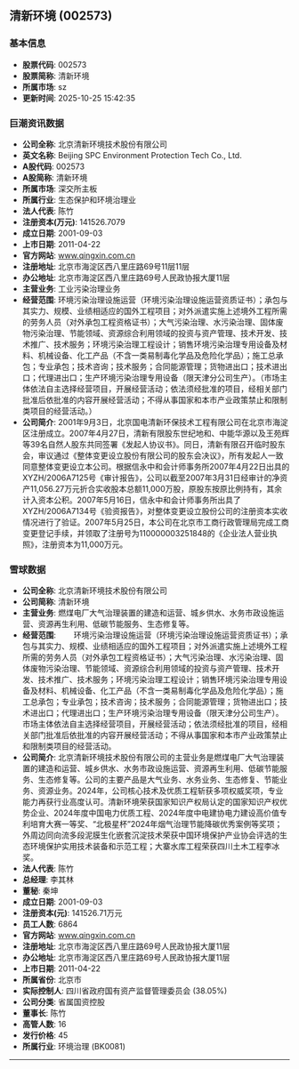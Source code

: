 ## 清新环境 (002573)

### 基本信息

- **股票代码**: 002573
- **股票简称**: 清新环境
- **所属市场**: sz
- **更新时间**: 2025-10-25 15:42:35

### 巨潮资讯数据

- **公司全称**: 北京清新环境技术股份有限公司
- **英文名称**: Beijing SPC Environment Protection Tech Co., Ltd.
- **A股代码**: 002573
- **A股简称**: 清新环境
- **所属市场**: 深交所主板
- **所属行业**: 生态保护和环境治理业
- **法人代表**: 陈竹
- **注册资本(万元)**: 141526.7079
- **成立日期**: 2001-09-03
- **上市日期**: 2011-04-22
- **官方网站**: www.qingxin.com.cn
- **注册地址**: 北京市海淀区西八里庄路69号11层11层
- **办公地址**: 北京市海淀区西八里庄路69号人民政协报大厦11层
- **主营业务**: 工业污染治理业务
- **经营范围**: 环境污染治理设施运营（环境污染治理设施运营资质证书）；承包与其实力、规模、业绩相适应的国外工程项目；对外派遣实施上述境外工程所需的劳务人员（对外承包工程资格证书）；大气污染治理、水污染治理、固体废物污染治理、节能领域、资源综合利用领域的投资与资产管理、技术开发、技术推广、技术服务；环境污染治理工程设计；销售环境污染治理专用设备及材料、机械设备、化工产品（不含一类易制毒化学品及危险化学品）；施工总承包；专业承包；技术咨询；技术服务；合同能源管理；货物进出口；技术进出口；代理进出口；生产环境污染治理专用设备（限天津分公司生产）。（市场主体依法自主选择经营项目，开展经营活动；依法须经批准的项目，经相关部门批准后依批准的内容开展经营活动；不得从事国家和本市产业政策禁止和限制类项目的经营活动。）
- **公司简介**: 2001年9月3日，北京国电清新环保技术工程有限公司在北京市海淀区注册成立。2007年4月27日，清新有限股东世纪地和、中能华源以及王苑辉等39名自然人股东共同签署《发起人协议书》。同日，清新有限召开临时股东会，审议通过《整体变更设立股份有限公司的股东会决议》，所有发起人一致同意整体变更设立本公司。根据信永中和会计师事务所2007年4月22日出具的XYZH/2006A7125号《审计报告》，公司以截至2007年3月31日经审计的净资产11,056.27万元折合实收股本总额11,000万股，原股东按原比例持有，其余计入资本公积。2007年5月16日，信永中和会计师事务所出具了XYZH/2006A7134号《验资报告》，对整体变更设立股份公司的注册资本实收情况进行了验证。2007年5月25日，本公司在北京市工商行政管理局完成工商变更登记手续，并领取了注册号为110000003251848的《企业法人营业执照》，注册资本为11,000万元。

### 雪球数据

- **公司全称**: 北京清新环境技术股份有限公司
- **公司简称**: 清新环境
- **主营业务**: 燃煤电厂大气治理装置的建造和运营、城乡供水、水务市政设施运营、资源再生利用、低碳节能服务、生态修复等。
- **经营范围**: 　　环境污染治理设施运营（环境污染治理设施运营资质证书）；承包与其实力、规模、业绩相适应的国外工程项目；对外派遣实施上述境外工程所需的劳务人员（对外承包工程资格证书）；大气污染治理、水污染治理、固体废物污染治理、节能领域、资源综合利用领域的投资与资产管理、技术开发、技术推广、技术服务；环境污染治理工程设计；销售环境污染治理专用设备及材料、机械设备、化工产品（不含一类易制毒化学品及危险化学品）；施工总承包；专业承包；技术咨询；技术服务；合同能源管理；货物进出口；技术进出口；代理进出口；生产环境污染治理专用设备（限天津分公司生产）。市场主体依法自主选择经营项目，开展经营活动；依法须经批准的项目，经相关部门批准后依批准的内容开展经营活动；不得从事国家和本市产业政策禁止和限制类项目的经营活动。
- **公司简介**: 北京清新环境技术股份有限公司的主营业务是燃煤电厂大气治理装置的建造和运营、城乡供水、水务市政设施运营、资源再生利用、低碳节能服务、生态修复等。公司的主要产品是大气业务、水务业务、生态修复、节能业务、资源业务。2024年，公司核心技术及优质工程斩获多项权威奖项，专业能力再获行业高度认可。清新环境荣获国家知识产权局认定的国家知识产权优势企业、2024年度中国电力优质工程、2024年度中电建协电力建设高价值专利培育大赛一等奖、“北极星杯”2024年烟气治理节能降碳优秀案例等奖项；外周边同向流多段泥膜生化嵌套沉淀技术荣获中国环境保护产业协会评选的生态环境保护实用技术装备和示范工程；大寨水库工程荣获四川土木工程李冰奖。
- **法人代表**: 陈竹
- **总经理**: 李其林
- **董秘**: 秦坤
- **成立日期**: 2001-09-03
- **注册资本(元)**: 141526.71万元
- **员工人数**: 6864
- **官方网站**: www.qingxin.com.cn
- **注册地址**: 北京市海淀区西八里庄路69号人民政协报大厦11层
- **办公地址**: 北京市海淀区西八里庄路69号人民政协报大厦11层
- **上市日期**: 2011-04-22
- **所属省份**: 北京市
- **实际控制人**: 四川省政府国有资产监督管理委员会 (38.05%)
- **公司分类**: 省属国资控股
- **董事长**: 陈竹
- **高管人数**: 16
- **发行价格**: 45
- **所属行业**: 环境治理 (BK0081)

---